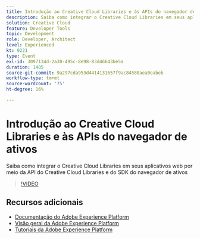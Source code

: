 ```yaml
---
title: Introdução ao Creative Cloud Libraries e às APIs do navegador de ativos
description: Saiba como integrar o Creative Cloud Libraries em seus aplicativos web por meio da API do Creative Cloud Libraries e do SDK do navegador de ativos
solution: Creative Cloud
feature: Developer Tools
topic: Development
role: Developer, Architect
level: Experienced
kt: 9221
type: Event
exl-id: 3097134d-2a30-495c-8e98-83d46643be5a
duration: 1485
source-git-commit: 9a297cda953d4414131657f9ac84580aea0eabeb
workflow-type: tm+mt
source-wordcount: '75'
ht-degree: 16%

---
```


# Introdução ao Creative Cloud Libraries e às APIs do navegador de ativos

Saiba como integrar o Creative Cloud Libraries em seus aplicativos web por meio da API do Creative Cloud Libraries e do SDK do navegador de ativos

>[!VIDEO](https://video.tv.adobe.com/v/337592/?quality=12&learn=on&hidetitle=true)

## Recursos adicionais

- [Documentação do Adobe Experience Platform](https://experienceleague.adobe.com/docs/experience-platform.html)
- [Visão geral da Adobe Experience Platform](https://experienceleague.adobe.com/docs/experience-platform/landing/home.html?lang=pt-BR)
- [Tutoriais da Adobe Experience Platform](https://experienceleague.adobe.com/docs/platform-learn/tutorials/overview.html?lang=pt-BR)

